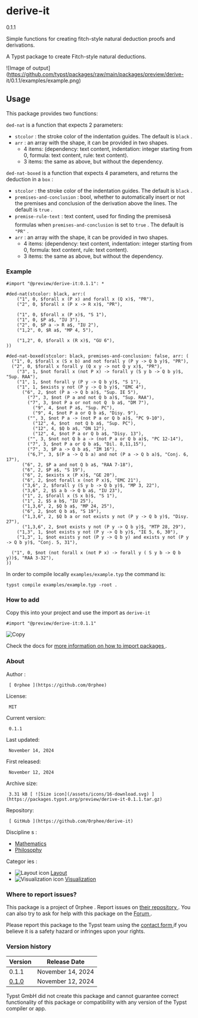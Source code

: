 #  derive-it

0.1.1

Simple functions for creating fitch-style natural deduction proofs and
derivations.

A Typst package to create Fitch-style natural deductions.

![Image of
output](https://github.com/typst/packages/raw/main/packages/preview/derive-
it/0.1.1/examples/example.png)

##  Usage

This package provides two functions:

` ded-nat ` is a function that expects 2 parameters:

  * ` stcolor ` : the stroke color of the indentation guides. The default is ` black ` . 
  * ` arr ` : an array with the shape, it can be provided in two shapes. 
    * 4 items: (dependency: text content, indentation: integer starting from 0, formula: text content, rule: text content). 
    * 3 items: the same as above, but without the dependency. 

` ded-nat-boxed ` is a function that expects 4 parameters, and returns the
deduction in a ` box ` :

  * ` stcolor ` : the stroke color of the indentation guides. The default is ` black ` . 
  * ` premises-and-conclusion ` : bool, whether to automatically insert or not the premises and conclusion of the derivation above the lines. The default is ` true ` . 
  * ` premise-rule-text ` : text content, used for finding the premisesâ formulas when ` premises-and-conclusion ` is set to ` true ` . The default is ` "PR" ` . 
  * ` arr ` : an array with the shape, it can be provided in two shapes. 
    * 4 items: (dependency: text content, indentation: integer starting from 0, formula: text content, rule: text content). 
    * 3 items: the same as above, but without the dependency. 

###  Example

    
    
    #import "@preview/derive-it:0.1.1": *
    
    #ded-nat(stcolor: black, arr:(
        ("1", 0, $forall x (P x) and forall x (Q x)$, "PR"),
        ("2", 0, $forall x (P x -> R x)$, "PR"),
      
        ("1", 0, $forall x (P x)$, "S 1"),
        ("1", 0, $P a$, "IU 3"),
        ("2", 0, $P a -> R a$, "IU 2"),
        ("1,2", 0, $R a$, "MP 4, 5"),
      
        ("1,2", 0, $forall x (R x)$, "GU 6"),
    ))
    
    #ded-nat-boxed(stcolor: black, premises-and-conclusion: false, arr: (
      ("1", 0, $forall x (S x b) and not forall y (P y -> Q b y)$, "PR"),
      ("2", 0, $forall x forall y (Q x y -> not Q y x)$, "PR"),
        ("3", 1, $not forall x (not P x) -> forall y (S y b -> Q b y)$, "Sup. RAA"),
        ("1", 1, $not forall y (P y -> Q b y)$, "S 1"),
        ("1", 1, $exists y not (P y -> Q b y)$, "EMC 4"),
          ("6", 2, $not (P a -> Q b a)$, "Sup. IE 5"),
            ("7", 3, $not (P a and not Q b a)$, "Sup. RAA"),
            ("7", 3, $not P a or not not Q  b a$, "DM 7"),
              ("9", 4, $not P a$, "Sup. PC"),
              ("9", 4, $not P a or Q b a$, "Disy. 9"),
            ("", 3, $not P a -> (not P a or Q b a)$, "PC 9-10"),
              ("12", 4, $not  not Q b a$, "Sup. PC"),
              ("12", 4, $Q b a$, "DN 12"),
              ("12", 4, $not P a or Q b a$, "Disy. 13"),
            ("", 3, $not not Q b a -> (not P a or Q b a)$, "PC 12-14"),
            ("7", 3, $not P a or Q b a$, "Dil. 8,11,15"),
            ("7", 3, $P a -> Q b a$, "IM 16"),
            ("6,7", 3, $(P a -> Q b a) and not (P a -> Q b a)$, "Conj. 6, 17"),
          ("6", 2, $P a and not Q b a$, "RAA 7-18"),
          ("6", 2, $P a$, "S 19"),
          ("6", 2, $exists x (P x)$, "GE 20"),
          ("6", 2, $not forall x (not P x)$, "EMC 21"),
          ("3,6", 2, $forall y (S y b -> Q b y)$, "MP 3, 22"),
          ("3,6", 2, $S a b -> Q b a$, "IU 23"),
          ("1", 2, $forall x (S x b)$, "S 1"),
          ("1", 2, $S a b$, "IU 25"),
          ("1,3,6", 2, $Q b a$, "MP 24, 25"),
          ("6", 2, $not Q b a$, "S 19"),
          ("1,3,6", 2, $Q b a or not exists y not (P y -> Q b y)$, "Disy. 27"),
          ("1,3,6", 2, $not exists y not (P y -> Q b y)$, "MTP 28, 29"),
        ("1,3", 1, $not exists y not (P y -> Q b y)$, "IE 5, 6, 30"),
        ("1,3", 1, $not exists y not (P y -> Q b y) and exists y not (P y -> Q b y)$, "Conj. 5, 31"),
    
      ("1", 0, $not (not forall x (not P x) -> forall y ( S y b -> Q b y))$, "RAA 3-32"),
    ))
    

In order to compile locally ` examples/example.typ ` the command is:

    
    
    typst compile examples/example.typ -root .
    

###  How to add

Copy this into your project and use the import as  ` derive-it `

    
    
    #import "@preview/derive-it:0.1.1"

![Copy](/assets/icons/16-copy.svg)

Check the docs for  [ more information on how to import packages
](https://typst.app/docs/reference/scripting/#packages) .

###  About

Author  :

     [ 0rphee ](https://github.com/0rphee)
License:

     MIT 
Current version:

     0.1.1 
Last updated:

     November 14, 2024 
First released:

     November 12, 2024 
Archive size:

     3.31 kB [ ![Size icon](/assets/icons/16-download.svg) ](https://packages.typst.org/preview/derive-it-0.1.1.tar.gz)
Repository:

     [ GitHub ](https://github.com/0rphee/derive-it)
Discipline  s  :

    

  * [ Mathematics ](https://typst.app/universe/search/?discipline=mathematics)
  * [ Philosophy ](https://typst.app/universe/search/?discipline=philosophy)

Categor  ies  :

    

  * ![Layout icon](/assets/icons/16-layout.svg) [ Layout ](https://typst.app/universe/search/?category=layout)
  * ![Visualization icon](/assets/icons/16-chart.svg) [ Visualization ](https://typst.app/universe/search/?category=visualization)

###  Where to report issues?

This  package  is a project of  0rphee  .  Report issues on  [ their
repository ](https://github.com/0rphee/derive-it) .  You can also try to ask
for help with this  package  on the  [ Forum ](https://forum.typst.app) .

Please report this  package  to the Typst team using the  [ contact form
](https://typst.app/contact) if you believe it is a safety hazard or infringes
upon your rights.

###  Version history

Version  |  Release Date   
---|---  
0.1.1  |  November 14, 2024   
[ 0.1.0 ](https://typst.app/universe/package/derive-it/0.1.0/) |  November 12, 2024   
  
Typst GmbH did not create this  package  and cannot guarantee correct
functionality of this  package  or compatibility with any version of the Typst
compiler or app.

